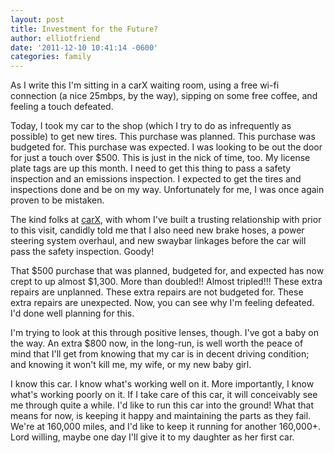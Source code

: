 ```yaml
---
layout: post
title: Investment for the Future?
author: elliotfriend
date: '2011-12-10 10:41:14 -0600'
categories: family
---
```

As I write this I'm sitting in a carX waiting room, using a free wi-fi
connection (a nice 25mbps, by the way), sipping on some free coffee, and
feeling a touch defeated.

Today, I took my car to the shop (which I try to do as infrequently as
possible) to get new tires. This purchase was planned. This purchase was
budgeted for. This purchase was expected. I was looking to be out the
door for just a touch over $500. This is just in the nick of time, too.
My license plate tags are up this month. I need to get this thing to pass
a safety inspection and an emissions inspection. I expected to get the
tires and inspections done and be on my way. Unfortunately for me, I was
once again proven to be mistaken.

The kind folks at [carX](http://www.carx.com), with whom I've built a
trusting relationship with prior to this visit, candidly told me that I
also need new brake hoses, a power steering system overhaul, and new
swaybar linkages before the car will pass the safety inspection. Goody!

That $500 purchase that was planned, budgeted for, and expected has now
crept to up almost $1,300. More than doubled!! Almost tripled!!! These
extra repairs are unplanned. These extra repairs are not budgeted for.
These extra repairs are unexpected. Now, you can see why I'm feeling
defeated. I'd done well planning for this.

I'm trying to look at this through positive lenses, though. I've got a
baby on the way. An extra $800 now, in the long-run, is well worth the
peace of mind that I'll get from knowing that my car is in decent driving
condition; and knowing it won't kill me, my wife, or my new baby girl.

I know this car. I know what's working well on it. More importantly, I
know what's working poorly on it. If I take care of this car, it will
conceivably see me through quite a while. I'd like to run this car into
the ground! What that means for now, is keeping it happy and maintaining
the parts as they fail. We're at 160,000 miles, and I'd like to keep it
running for another 160,000+. Lord willing, maybe one day I'll give it
to my daughter as her first car.
